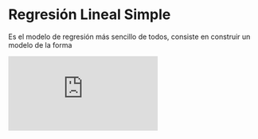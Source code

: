 # Regresión Lineal Simple
Es el modelo de regresión más sencillo de todos, consiste en construir un modelo de la forma 

![linearEquation](https://latex.codecogs.com/gif.latex?y%20%3D%20b_1%5Ccdot%20x%20&plus;%20b_0)
